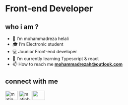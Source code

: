 # Front-end Developer
## who i am ? 
- 👋 I’m mohammadreza helali
- 🎓 I’m Electronic student
- 💻 Jounior Front-end developer
- 🌱 I’m currently learning Typescript & react
- 📫 How to reach me **mohammadrezah@outlook.com**

## connect with me
<p align = "left">
  <a href="#" target="_blank"><img align="center" src="https://raw.githubusercontent.com/rahuldkjain/github-profile-readme-generator/master/src/images/icons/Social/twitter.svg" alt="matin__b" height="30" width="40" /></a>
<a href="#" target="_blank"><img align="center" src="https://raw.githubusercontent.com/rahuldkjain/github-profile-readme-generator/master/src/images/icons/Social/linked-in-alt.svg" alt="matinb" height="30" width="40" /></a>
<a href = "https://linkedin.com/in/rezah" target = "_blank"><img align = "center" src = "https://raw.githubusercontent.com/danielcranney/readme-generator/main/public/icons/socials/codepen-dark.svg" height = "30" width = "40"/></a>
</p>
